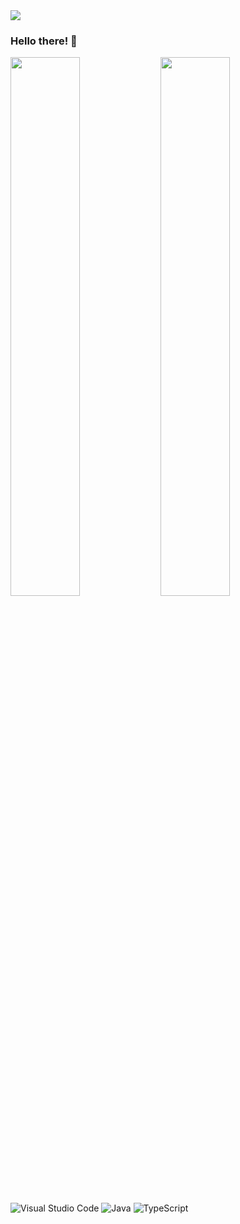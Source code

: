 <img src="https://github.com/aregulardev/aregulardev/blob/main/banner.jpeg?raw=true">

### Hello there! 👋

<img align=left width="47%" src="https://github-readme-stats.vercel.app/api?username=aregulardev&theme=tokyonight">
<img align=left width="47%" src="https://github-readme-stats.vercel.app/api/top-langs/?username=aregulardev&layout=compact&theme=tokyonight">
  
  ![Visual Studio Code](https://img.shields.io/badge/Visual%20Studio%20Code-0078d7.svg?style=for-the-badge&logo=visual-studio-code&logoColor=white)
  ![Java](https://img.shields.io/badge/java-%23ED8B00.svg?style=for-the-badge&logo=java&logoColor=white)
  ![TypeScript](https://img.shields.io/badge/typescript-%23007ACC.svg?style=for-the-badge&logo=typescript&logoColor=white)
